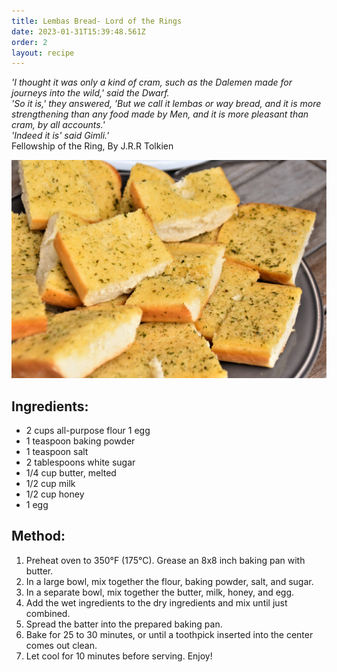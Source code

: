 ```yaml
---
title: Lembas Bread- Lord of the Rings
date: 2023-01-31T15:39:48.561Z
order: 2
layout: recipe
---
```

*'I thought it was only a kind of cram, such as the Dalemen made for journeys into the wild,' said the Dwarf*[](http://www.thetolkienwiki.org/wiki.cgi?Dwarf)*.*\
*'So it is,' they answered, 'But we call it lembas or way bread, and it is more strengthening than any food made by Men*[](http://www.thetolkienwiki.org/wiki.cgi?Men)*, and it is more pleasant than cram, by all accounts.'*\
*'Indeed it is' said Gimli.'*[](http://www.thetolkienwiki.org/wiki.cgi?Gimli)\
Fellowship of the Ring,  By J.R.R Tolkien 

![bread on plate](../uploads/waldemar-zevnvcuyijg-unsplash.jpg "lembas bread")

## **Ingredients:**

* 2 cups all-purpose flour  1 egg
* 1 teaspoon baking powder
* 1 teaspoon salt 
* 2 tablespoons white sugar
* 1/4 cup butter, melted 
* 1/2 cup milk
* 1/2 cup honey
* 1 egg

## **Method:**

1. Preheat oven to 350°F (175°C). Grease an 8x8 inch baking pan with butter.
2. In a large bowl, mix together the flour, baking powder, salt, and sugar.
3. In a separate bowl, mix together the butter, milk, honey, and egg.
4. Add the wet ingredients to the dry ingredients and mix until just combined.
5. Spread the batter into the prepared baking pan.
6. Bake for 25 to 30 minutes, or until a toothpick inserted into the center comes out clean.
7. Let cool for 10 minutes before serving. Enjoy!